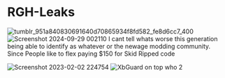 # RGH-Leaks

![tumblr_951a840830691640d70865934f8fd582_fe8d6cc7_400](https://github.com/user-attachments/assets/8e75b2e7-00db-44c3-89ad-c58224715d30)
![Screenshot 2024-09-29 002110](https://github.com/user-attachments/assets/fda00f33-38f6-4843-87ba-78d342dc9aa6)
I cant tell whats worse this generation being able to identify as whatever or the newage modding community. Since People like to flex paying $150 for Skid Ripped code 




















![Screenshot 2023-02-02 224754](https://user-images.githubusercontent.com/114695247/216516404-ed9730c1-0d25-4682-94ba-7724f3ca9fe4.png)
![XbGuard on top who 2](https://github.com/user-attachments/assets/8cf381b8-a3fd-4454-a0ef-e5ec2880d5c6)
